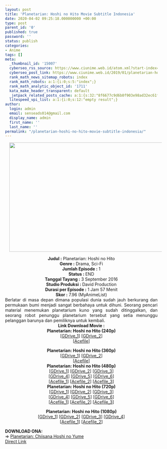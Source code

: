 ```yaml
---
layout: post
title: 'Planetarian: Hoshi no Hito Movie Subtitle Indonesia'
date: 2020-04-02 09:25:18.000000000 +00:00
type: post
parent_id: '0'
published: true
password: ''
status: publish
categories:
- Anime
tags: []
meta:
  _thumbnail_id: '15007'
  cyberseo_rss_source: https://www.ciunime.web.id/atom.xml?start-index=901&max-results=150
  cyberseo_post_link: https://www.ciunime.web.id/2019/01/planetarian-hoshi-no-hito-movie.html
  rank_math_news_sitemap_robots: index
  rank_math_robots: a:1:{i:0;s:5:"index";}
  rank_math_analytic_object_id: '1711'
  kata_make_header_transparent: default
  _jetpack_related_posts_cache: a:1:{s:32:"8f6677c9d6b0f903e98ad32ec61f8deb";a:2:{s:7:"expires";i:1644771817;s:7:"payload";a:0:{}}}
  litespeed_vpi_list: a:1:{i:0;s:12:"empty result";}
author:
  login: admin
  email: senseads014@gmail.com
  display_name: admin
  first_name: ''
  last_name: ''
permalink: "/planetarian-hoshi-no-hito-movie-subtitle-indonesia/"
---
```

<div class="separator" style="clear: both; text-align: center;"><a href="https://4.bp.blogspot.com/-Ur-ZsHqFDiI/XE8O0rpc_AI/AAAAAAAAI0o/C5aN6UDhk8wWC0slAJnWRqM-oclPtAnZACLcBGAs/s1600/Planetarian%2B-%2BHoshi%2Bno%2BHito.jpg" imageanchor="1" style="margin-left: 1em; margin-right: 1em;"><img border="0" data-original-height="720" data-original-width="1280" height="360" src="{{ site.baseurl }}/assets/2020/04/Planetarian%2B-%2BHoshi%2Bno%2BHito.jpg" width="640" /></a></div>
<p>
<div style="text-align: center;"><b>Judul</b><b><b> </b>:</b> Planetarian: Hoshi no Hito</div>
<div style="text-align: center;"><b><b>Genre :</b></b> Drama, Sci-Fi</div>
<div style="text-align: center;"><b>Jumlah Episode :</b> 1<br /><b>Status :&nbsp;</b>END<br /><b>Tanggal Tayang :</b> 3 September 2016<br /><b>Studio Produksi : </b>David Production<br /><b>Durasi per Episode :</b> 1 Jam 57 Menit</div>
<div style="text-align: center;"><b>Skor :</b> 7.96 (MyAnimeList)</div>
<div style="text-align: center;"></div>
<div style="text-align: justify;">Berlatar di masa depan dimana populasi dunia sudah jauh berkurang dan permukaan bumi menjadi sangat berbahaya untuk dihuni. Seorang pencari material menemukan planetarium kuno yang sudah ditinggalkan, dan seorang robot penunggu planetarium tersebut yang setia menunggu pelanggan barunya dan pemiliknya untuk kembali.</div>
<div style="text-align: justify;"></div>
<div style="text-align: justify;"></div>
<div style="text-align: center;"><b>Link Download Movie :</b></div>
<div style="text-align: center;">
<div style="text-align: center;"><b>Planetarian: Hoshi no Hito (240p)</b></div>
<div style="text-align: center;">[<a href="https://drive.google.com/uc?id=1piWuPXyIynAnABvk1PUgMoHLfsnZnK2p" target="_blank" rel="noopener">GDrive_1</a>] [<a href="https://drive.google.com/uc?id=1tk5wJz4qAJbfy_C7VnyCHlIZwwfL-hKF" target="_blank" rel="noopener">GDrive_2</a>]<br />[<a href="https://acefile.co/f/8199984/batchindo_planetarian_movie_bd_240p-rar" target="_blank" rel="noopener">Acefile</a>]</p>
</div>
</div>
<div style="text-align: center;"><b>Planetarian: Hoshi no Hito (360p)</b></div>
<div style="text-align: center;">[<a href="https://drive.google.com/uc?id=1BEj_JtRQldcCBXehqK7VXrzp7jFDmeij" target="_blank" rel="noopener">GDrive_1</a>] [<a href="https://drive.google.com/uc?id=1I83BgX3DpQqycCJnxfAfaR9OobpV9dLN" target="_blank" rel="noopener">GDrive_2</a>]<br />[<a href="https://acefile.co/f/8199978/batchindo_planetarian_movie_bd_360p-rar" target="_blank" rel="noopener">Acefile</a>]</div>
<div style="text-align: center;"></div>
<div style="text-align: center;"><b>Planetarian: Hoshi no Hito (480p)</b><br />[<a href="https://drive.google.com/uc?id=1ARTJSwIKnbgWVOTxycZe7j-Nchaij4X_" target="_blank" rel="noopener">GDrive_1</a>] [<a href="https://drive.google.com/uc?id=1D1KILcmSeF65uuNZ7G0LDbSefZ6HdqVo" target="_blank" rel="noopener">GDrive_2</a>] [<a href="https://drive.google.com/uc?id=1nYjI-XKTtFWBCw7_PKaj84-GzYBqdano" target="_blank" rel="noopener">GDrive_3</a>]<br />[<a href="https://drive.google.com/uc?id=102ytyMDbmZrPQLyQatOcFYoMyrWXtIui" target="_blank" rel="noopener">GDrive_4</a>] [<a href="https://drive.google.com/uc?export=download&amp;id=1XVv_06uqJfi0HEgbm69G4qd47IqM_Axq" target="_blank" rel="noopener">GDrive_5</a>] [<a href="https://drive.google.com/uc?export=download&amp;id=1C9zgZyBDsq9snufukyAV7CpBtKdajl67" target="_blank" rel="noopener">GDrive_6</a>]<br />[<a href="https://acefile.co/f/12380213/wibudesu-com-planetarian-movie-bd-480p-zip" target="_blank" rel="noopener">Acefile_1</a>] [<a href="https://acefile.co/f/9682897/_kusonime__planetarian_movie-_hoshi_no_hito__bdrip__480p-rar" target="_blank" rel="noopener">Acefile_2</a>] [<a href="https://acefile.co/f/8199976/batchindo_planetarian_movie_bd_mkv480p-rar" target="_blank" rel="noopener">Acefile_3</a>]</div>
<div style="text-align: center;"><b>Planetarian: Hoshi no Hito (720p)</b><br />[<a href="https://drive.google.com/uc?id=1LNvhE2n1VZVrRIXhLYALmnPVPyKZHPw3" target="_blank" rel="noopener">GDrive_1</a>] [<a href="https://drive.google.com/uc?id=1PEWF_DBQfCfJEY06KH3nv1ub-vuwmG_T" target="_blank" rel="noopener">GDrive_2</a>] [<a href="https://drive.google.com/uc?id=1mMl_xOrFjoJMvnOiC1t3AXbd67Z2sTbi" target="_blank" rel="noopener">GDrive_3</a>]<br />[<a href="https://drive.google.com/uc?id=1mmdZXCfB1ncnVStl1BWGMgwIrS-wULYp" target="_blank" rel="noopener">GDrive_4</a>] [<a href="https://drive.google.com/uc?export=download&amp;id=1W_qbhVEAmXTqu1yp11v21u7p0oxMrcrN" target="_blank" rel="noopener">GDrive_5</a>] [<a href="https://drive.google.com/uc?export=download&amp;id=1kRqBfqJDTiwmF0h585zps5TnYak-1hOp" target="_blank" rel="noopener">GDrive_6</a>]<br />[<a href="https://acefile.co/f/12380212/wibudesu-com-planetarian-movie-bd-720p-zip" target="_blank" rel="noopener">Acefile_1</a>] [<a href="https://acefile.co/f/9682898/_kusonime__planetarian_movie-_hoshi_no_hito__bdrip__720p-rar" target="_blank" rel="noopener">Acefile_2</a>] [<a href="https://acefile.co/f/8199972/batchindo_planetarian_movie_bd_mkv720p-rar" target="_blank" rel="noopener">Acefile_3</a>]</p>
<p><b>Planetarian: Hoshi no Hito (1080p)</b><br />[<a href="https://drive.google.com/uc?id=1G3a03uSY1exwaORo47LpG_o5PMfoZuFo" target="_blank" rel="noopener">GDrive_1</a>] [<a href="https://drive.google.com/uc?id=1cy-gx7RE5znnbVQoMNiDcHKot6KLH77M" target="_blank" rel="noopener">GDrive_2</a>] [<a href="https://drive.google.com/uc?id=1n3ImQTtrc0fv_vyGSLNKmEcOxAoannYx" target="_blank" rel="noopener">GDrive_3</a>] [<a href="https://drive.google.com/uc?id=1ya8AaZ3HmdLHzazr-1ihuqy8YmpIx3ia" target="_blank" rel="noopener">GDrive_4</a>]<br />[<a href="https://acefile.co/f/8199975/batchindo_planetarian_movie_bd_1080p-rar" target="_blank" rel="noopener">Acefile_1</a>] [<a href="https://acefile.co/f/8199990/batchindo_planetarian_movie_bd_mkv1080p-rar" target="_blank" rel="noopener">Acefile_2</a>]
<div style="text-align: left;"></div>
<div style="text-align: left;"></div>
<div style="text-align: left;"><b>DOWNLOAD ONA:</b></div>
<div style="text-align: left;"></div>
<div style="text-align: left;">=&gt;&nbsp;<a href="https://www.ciunime.web.id/2019/07/planetarian-chiisana-hoshi-no-yume.html" target="_blank" rel="noopener">Planetarian: Chiisana Hoshi no Yume</a></div>
<div style="text-align: left;"></div>
</div>
<link rel="stylesheet" href="https://cdnjs.cloudflare.com/ajax/libs/font-awesome/4.7.0/css/font-awesome.min.css" />
<div class="divbtn"> <a href="https://handymansurrender.com/fihup8buzv?key=94550f7ce39444073321dde3b8782f97" class="btn"><i class="fa fa-download"></i> Direct Link</a> </div>
